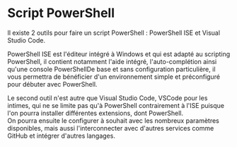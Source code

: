 # Script PowerShell

Il existe 2 outils pour faire un script PowerShell : PowerShell ISE et Visual Studio Code.

PowerShell ISE est l'éditeur intégré à Windows et qui est adapté au scripting PowerShell, il contient notamment l'aide intégré, l'auto-complétion ainsi qu'une console PowerShellDe base et sans configuration particulière, il vous permettra de bénéficier d'un environnement simple et préconfiguré pour débuter avec PowerShell.

Le second outil n'est autre que Visual Studio Code, VSCode pour les intimes, qui ne se limite pas qu'à PowerShell contrairement à l'ISE puisque l'on pourra installer différentes extensions, dont PowerShell.  
On pourra ensuite le configurer à souhait avec les nombreux paramètres disponibles, mais aussi l'interconnecter avec d'autres services comme GitHub et intégrer d'autres langages.
